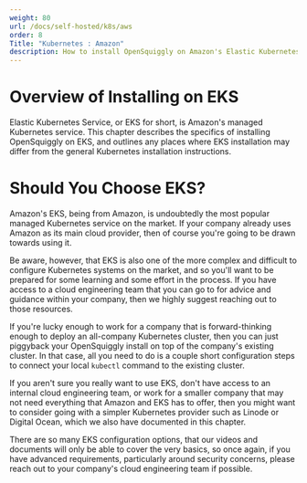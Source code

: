 ```yaml
---
weight: 80
url: /docs/self-hosted/k8s/aws
order: 8
Title: "Kubernetes : Amazon"
description: How to install OpenSquiggly on Amazon's Elastic Kubernetes Service (EKS).
---
```

# Overview of Installing on EKS

Elastic Kubernetes Service, or EKS for short, is Amazon's managed Kubernetes service.
This chapter describes the specifics of installing OpenSquiggly on EKS, and outlines
any places where EKS installation may differ from the general Kubernetes installation
instructions.

# Should You Choose EKS?

Amazon's EKS, being from Amazon, is undoubtedly the most popular managed Kubernetes 
service on the market. If your company already uses Amazon as its main cloud provider,
then of course you're going to be drawn towards using it.

Be aware, however, that EKS is also one of the more complex and difficult to
configure Kubernetes systems on the market, and so you'll want to be prepared for some
learning and some effort in the process. If you have access to a cloud engineering team
that you can go to for advice and guidance within your company, then we highly suggest
reaching out to those resources.

If you're lucky enough to work for a company that is forward-thinking enough to deploy
an all-company Kubernetes cluster, then you can just piggyback your OpenSquiggly install
on top of the company's existing cluster. In that case, all you need to do is a couple
short configuration steps to connect your local ```kubectl``` command to the existing cluster.

If you aren't sure you really want to use EKS, don't have access to an internal cloud
engineering team, or work for a smaller company that may not need everything that Amazon
and EKS has to offer, then you might want to consider going with a simpler Kubernetes
provider such as Linode or Digital Ocean, which we also have documented in this chapter.

There are so many EKS configuration options, that our videos and documents will only be
able to cover the very basics, so once again, if you have advanced requirements, particularly
around security concerns, please reach out to your company's cloud engineering team if possible.

